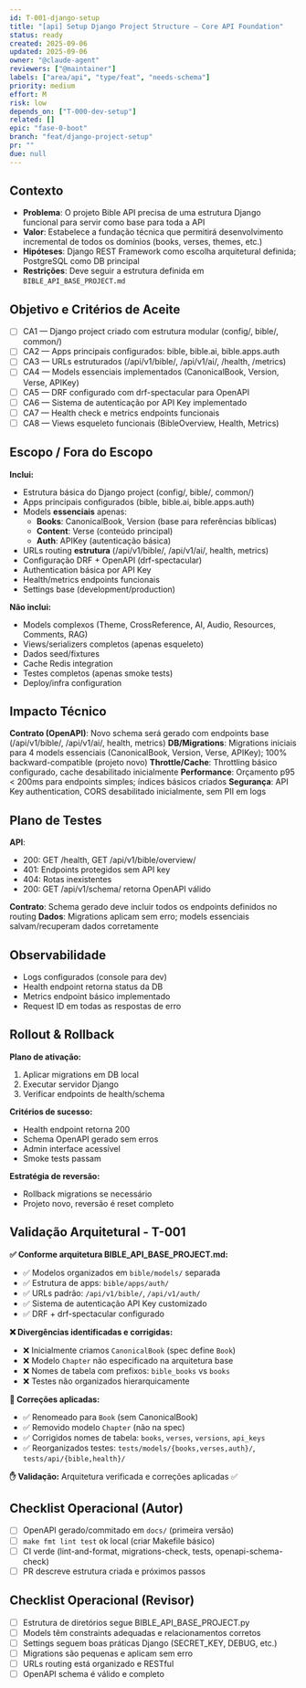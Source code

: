 ```yaml
---
id: T-001-django-setup
title: "[api] Setup Django Project Structure — Core API Foundation"
status: ready
created: 2025-09-06
updated: 2025-09-06
owner: "@claude-agent"
reviewers: ["@maintainer"]
labels: ["area/api", "type/feat", "needs-schema"]
priority: medium
effort: M
risk: low
depends_on: ["T-000-dev-setup"]
related: []
epic: "fase-0-boot"
branch: "feat/django-project-setup"
pr: ""
due: null
---
```


## Contexto
- **Problema**: O projeto Bible API precisa de uma estrutura Django funcional para servir como base para toda a API
- **Valor**: Estabelece a fundação técnica que permitirá desenvolvimento incremental de todos os domínios (books, verses, themes, etc.)
- **Hipóteses**: Django REST Framework como escolha arquitetural definida; PostgreSQL como DB principal
- **Restrições**: Deve seguir a estrutura definida em `BIBLE_API_BASE_PROJECT.md`
## Objetivo e Critérios de Aceite
- [ ] CA1 — Django project criado com estrutura modular (config/, bible/, common/)
- [ ] CA2 — Apps principais configurados: bible, bible.ai, bible.apps.auth
- [ ] CA3 — URLs estruturados (/api/v1/bible/, /api/v1/ai/, /health, /metrics)
- [ ] CA4 — Models essenciais implementados (CanonicalBook, Version, Verse, APIKey)
- [ ] CA5 — DRF configurado com drf-spectacular para OpenAPI
- [ ] CA6 — Sistema de autenticação por API Key implementado
- [ ] CA7 — Health check e metrics endpoints funcionais
- [ ] CA8 — Views esqueleto funcionais (BibleOverview, Health, Metrics)

## Escopo / Fora do Escopo
**Inclui:**
- Estrutura básica do Django project (config/, bible/, common/)
- Apps principais configurados (bible, bible.ai, bible.apps.auth)
- Models **essenciais** apenas:
  - **Books**: CanonicalBook, Version (base para referências bíblicas)
  - **Content**: Verse (conteúdo principal)
  - **Auth**: APIKey (autenticação básica)
- URLs routing **estrutura** (/api/v1/bible/, /api/v1/ai/, health, metrics)
- Configuração DRF + OpenAPI (drf-spectacular)
- Authentication básica por API Key
- Health/metrics endpoints funcionais
- Settings base (development/production)

**Não inclui:**
- Models complexos (Theme, CrossReference, AI, Audio, Resources, Comments, RAG)
- Views/serializers completos (apenas esqueleto)
- Dados seed/fixtures
- Cache Redis integration
- Testes completos (apenas smoke tests)
- Deploy/infra configuration

## Impacto Técnico
**Contrato (OpenAPI)**: Novo schema será gerado com endpoints base (/api/v1/bible/, /api/v1/ai/, health, metrics)
**DB/Migrations**: Migrations iniciais para 4 models essenciais (CanonicalBook, Version, Verse, APIKey); 100% backward-compatible (projeto novo)
**Throttle/Cache**: Throttling básico configurado, cache desabilitado inicialmente
**Performance**: Orçamento p95 < 200ms para endpoints simples; índices básicos criados
**Segurança**: API Key authentication, CORS desabilitado inicialmente, sem PII em logs

## Plano de Testes
**API**:
- 200: GET /health, GET /api/v1/bible/overview/
- 401: Endpoints protegidos sem API key
- 404: Rotas inexistentes
- 200: GET /api/v1/schema/ retorna OpenAPI válido

**Contrato**: Schema gerado deve incluir todos os endpoints definidos no routing
**Dados**: Migrations aplicam sem erro; models essenciais salvam/recuperam dados corretamente

## Observabilidade
- Logs configurados (console para dev)
- Health endpoint retorna status da DB
- Metrics endpoint básico implementado
- Request ID em todas as respostas de erro

## Rollout & Rollback
**Plano de ativação:**
1. Aplicar migrations em DB local
2. Executar servidor Django
3. Verificar endpoints de health/schema

**Critérios de sucesso:**
- Health endpoint retorna 200
- Schema OpenAPI gerado sem erros
- Admin interface acessível
- Smoke tests passam

**Estratégia de reversão:**
- Rollback migrations se necessário
- Projeto novo, reversão é reset completo

## Validação Arquitetural - T-001

**✅ Conforme arquitetura BIBLE_API_BASE_PROJECT.md:**
- ✅ Modelos organizados em `bible/models/` separada
- ✅ Estrutura de apps: `bible/apps/auth/`
- ✅ URLs padrão: `/api/v1/bible/`, `/api/v1/auth/`
- ✅ Sistema de autenticação API Key customizado
- ✅ DRF + drf-spectacular configurado

**❌ Divergências identificadas e corrigidas:**
- ❌ Inicialmente criamos `CanonicalBook` (spec define `Book`)
- ❌ Modelo `Chapter` não especificado na arquitetura base
- ❌ Nomes de tabela com prefixos: `bible_books` vs `books`
- ❌ Testes não organizados hierarquicamente

**🔧 Correções aplicadas:**
- ✅ Renomeado para `Book` (sem CanonicalBook)
- ✅ Removido modelo `Chapter` (não na spec)
- ✅ Corrigidos nomes de tabela: `books`, `verses`, `versions`, `api_keys`
- ✅ Reorganizados testes: `tests/models/{books,verses,auth}/`, `tests/api/{bible,health}/`

**✋ Validação:** Arquitetura verificada e correções aplicadas ✅

## Checklist Operacional (Autor)
- [ ] OpenAPI gerado/commitado em `docs/` (primeira versão)
- [ ] `make fmt lint test` ok local (criar Makefile básico)
- [ ] CI verde (lint-and-format, migrations-check, tests, openapi-schema-check)
- [ ] PR descreve estrutura criada e próximos passos

## Checklist Operacional (Revisor)
- [ ] Estrutura de diretórios segue BIBLE_API_BASE_PROJECT.py
- [ ] Models têm constraints adequadas e relacionamentos corretos
- [ ] Settings seguem boas práticas Django (SECRET_KEY, DEBUG, etc.)
- [ ] Migrations são pequenas e aplicam sem erro
- [ ] URLs routing está organizado e RESTful
- [ ] OpenAPI schema é válido e completo
